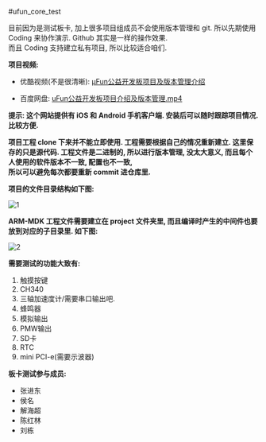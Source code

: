 #ufun_core_test  

目前因为是测试板卡, 加上很多项目组成员不会使用版本管理和 git.
所以先期使用 Coding 来协作演示. Github 其实是一样的操作效果.  
而且 Coding 支持建立私有项目, 所以比较适合咱们.   

**项目视频:**  

* 优酷视频(不是很清晰): [μFun公益开发板项目及版本管理介绍](http://v.youku.com/v_show/id_XOTMwNjUyMDI0.html?from=y1.7-1.2)  

* 百度网盘: [uFun公益开发板项目介绍及版本管理.mp4](http://yun.baidu.com/s/1ntMK6cL?fid=156488652153958)


**提示: 这个网站提供有 iOS 和 Android 手机客户端. 安装后可以随时跟踪项目情况. 比较方便.**


**项目工程 clone 下来并不能立即使用. 工程需要根据自己的情况重新建立. 这里保存的只是源代码. 
工程文件是二进制的, 所以进行版本管理, 没太大意义, 而且每个人使用的软件版本不一致, 配置也不一致,  
所以可以避免每次都要重新 commit 进仓库里.** 
 
 **项目的文件目录结构如下图:** 
 
![1](http://d.pcs.baidu.com/thumbnail/9359ff5aab58275b476b7e44c789964a?fid=2402591948-250528-586297228753154&time=1431874800&rt=sh&sign=FDTAER-DCb740ccc5511e5e8fedcff06b081203-p21zvLtzhSFXRoOG8Eg9%2FPb6b5E%3D&expires=2h&prisign=unkown&chkv=0&chkbd=0&chkpc=&size=c850_u580&quality=100) 
 
   
   
**ARM-MDK 工程文件需要建立在 project 文件夹里, 而且编译时产生的中间件也要放到对应的子目录里. 如下图:**  


![2](http://d.pcs.baidu.com/thumbnail/e16c5332d8ee95825fcdf5508288093e?fid=2402591948-250528-583386680802265&time=1431874800&rt=sh&sign=FDTAER-DCb740ccc5511e5e8fedcff06b081203-BDfd%2Fc%2Br805fRHpAsrhnnuAixxg%3D&expires=2h&prisign=unkown&chkv=0&chkbd=0&chkpc=&size=c850_u580&quality=100)
 
 
**需要测试的功能大致有:**   

1. 触摸按键  
2. CH340
3. 三轴加速度计/需要串口输出吧.
4. 蜂鸣器 
5. 模拟输出
6. PMW输出
7. SD卡
8. RTC
9. mini PCI-e(需要示波器)


**板卡测试参与成员:** 
 * 张进东
 * 侯名 
 * 解海超
 * 陈红林
 * 刘栋
    
 

